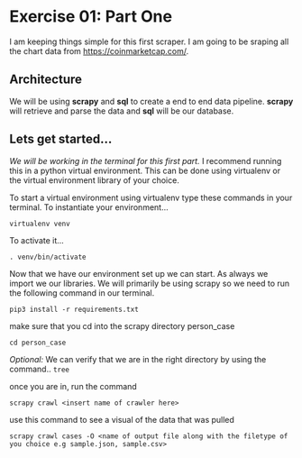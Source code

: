 # Exercise 01: Part One
I am keeping things simple for this first scraper. I am going to be sraping all the chart data from https://coinmarketcap.com/.

## Architecture
We will be using **scrapy** and **sql** to create a end to end data pipeline. **scrapy** will retrieve and parse the data and **sql** will be our database. 

## Lets get started...
*We will be working in the terminal for this first part.*
I recommend running this in a python virtual environment. This can be done using virtualenv or the virtual environment library of your choice.

To start a virtual environment using virtualenv type these commands in your terminal.
To instantiate your environment...

```
virtualenv venv
```
To activate it...
```
. venv/bin/activate
```
Now that we have our environment set up we can start. As always we import we our libraries. We will primarily be using scrapy so we need to run the following command in our terminal.

```
pip3 install -r requirements.txt
```

make sure that you cd into the scrapy directory person_case
```
cd person_case
```
*Optional:* We can verify that we are in the right directory by using the command..
`tree`

once you are in, run the command
```
scrapy crawl <insert name of crawler here>
```

use this command to see a visual of the data that was pulled 
```
scrapy crawl cases -O <name of output file along with the filetype of you choice e.g sample.json, sample.csv>
```
